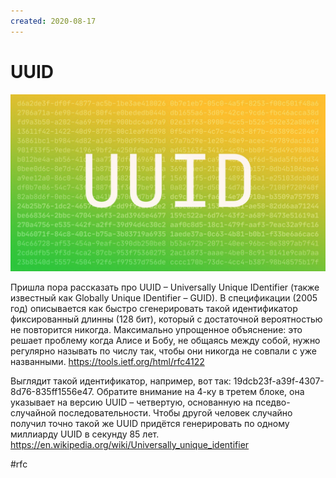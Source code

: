 ```yaml
---
created: 2020-08-17
---
```


# UUID

![UUID](uuid.jpeg "UUID")

Пришла пора рассказать про UUID – Universally Unique IDentifier (также известный как Globally Unique IDentifier – GUID).
В спецификации (2005 год) описывается как быстро сгенерировать такой идентификатор фиксированный длинны (128 бит), который с достаточной вероятностью не повторится никогда.
Максимально упрощенное объяснение: это решает проблему когда Алисе и Бобу, не общаясь между собой, нужно регулярно называть по числу так, чтобы они никогда не совпали с уже названными.
https://tools.ietf.org/html/rfc4122

Выглядит такой идентификатор, например, вот так: 19dcb23f-a39f-4307-8d76-835ff1556e47.
Обратите внимание на 4-ку в третем блоке, она указывает на версию UUID – четвертую, основанную на пседво-случайной последовательности.
Чтобы другой человек случайно получил точно такой же UUID придётся генерировать по одному миллиарду UUID в секунду 85 лет.
https://en.wikipedia.org/wiki/Universally_unique_identifier

#rfc
